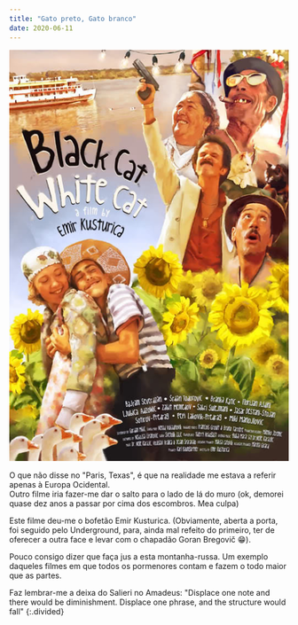 ```yaml
---
title: "Gato preto, Gato branco"
date: 2020-06-11
---
```


![emir](assets/images/flm_14.jpg)

O que não disse no "Paris, Texas", é que na realidade me estava a referir apenas à
Europa Ocidental.\
Outro filme iria fazer-me dar o salto para o lado de lá do muro (ok, demorei quase dez anos a passar por cima dos escombros. Mea culpa)

Este filme deu-me o bofetão Emir Kusturica. (Obviamente, aberta a porta, foi seguido pelo Underground, para, ainda mal refeito do primeiro, ter de oferecer a outra face e levar com o chapadão Goran Bregovič 😁).

Pouco consigo dizer que faça jus a esta montanha-russa. Um exemplo daqueles filmes em que todos os pormenores contam e fazem o todo maior que as partes.

Faz lembrar-me a deixa do Salieri no Amadeus: "Displace one note and there would be diminishment. Displace one phrase, and the structure would fall"
{:.divided}